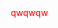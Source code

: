 <DOCTYPE html>
<html>
  <head>
    <meta charset = "UTF-8">
    
  </head>
  <body>
    <style>
      p{
        color: red;
        padding: 10px;
      }
    </style>
    <p>
      qwqwqw
    </p>
  </body>
</html>
